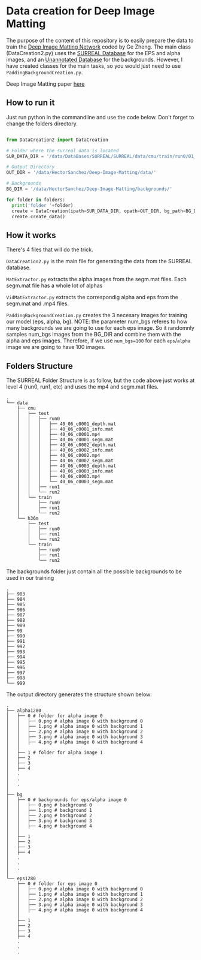 # Data creation for Deep Image Matting

The purpose of the content of this repository is to easily prepare the data to train the [Deep Image Matting Network](https://github.com/Joker316701882/Deep-Image-Matting) coded by Ge Zheng. The main class (DataCreation2.py) uses the [SURREAL Database](https://github.com/gulvarol/surreal) for the EPS and alpha images, and an [Unannotated Database](http://host.robots.ox.ac.uk/pascal/VOC/databases.html#VOC2006) for the backgrounds. However, I have created classes for the main tasks, so you would just need to use `PaddingBackgroundCreation.py`.

Deep Image Matting paper [here](https://arxiv.org/pdf/1703.03872.pdf)


## How to run it

Just run python in the commandline and use the code below. Don't forget to change the folders directory.

```python

from DataCreation2 import DataCreation

# Folder where the surreal data is located
SUR_DATA_DIR = '/data/DataBases/SURREAL/SURREAL/data/cmu/train/run0/01_01'

# Output Directory
OUT_DIR = '/data/HectorSanchez/Deep-Image-Matting/data/'

# Backgrounds 
BG_DIR = '/data/HectorSanchez/Deep-Image-Matting/backgrounds/'

for folder in folders:
  print('folder '+folder)
  create = DataCreation(ipath=SUR_DATA_DIR, opath=OUT_DIR, bg_path=BG_DIR)
  create.create_data()
```

## How it works

There's 4 files that will do the trick.

`DataCreation2.py` is the main file for generating the data from the SURREAL database.

`MatExtractor.py` extracts the alpha images from the segm.mat files. Each segm.mat file has a whole lot of alphas

`VidMatExtractor.py` extracts the correspondig alpha and eps from the segm.mat and .mp4 files.

`PaddingBackgroundCreation.py` creates the 3 necesary images for training our model (eps, alpha, bg). NOTE: the parameter num_bgs referes to how many backgrounds we are going to use for each  eps image. So it randomnly samples num_bgs images from the BG_DIR and combine them with the alpha and eps images. Therefore, if we use `num_bgs=100` for each `eps`/`alpha` image we are going to have 100 images.

## Folders Structure

The SURREAL Folder Structure is as follow, but the code above just works at level 4 (run0, run1, etc) and uses the mp4 and segm.mat files.

```
.
└── data
    ├── cmu
    │   ├── test
    │   │   ├── run0
    │   │   │   ├── 40_06_c0001_depth.mat
    │   │   │   ├── 40_06_c0001_info.mat
    │   │   │   ├── 40_06_c0001.mp4
    │   │   │   ├── 40_06_c0001_segm.mat
    │   │   │   ├── 40_06_c0002_depth.mat
    │   │   │   ├── 40_06_c0002_info.mat
    │   │   │   ├── 40_06_c0002.mp4
    │   │   │   ├── 40_06_c0002_segm.mat
    │   │   │   ├── 40_06_c0003_depth.mat
    │   │   │   ├── 40_06_c0003_info.mat
    │   │   │   ├── 40_06_c0003.mp4
    │   │   │   └── 40_06_c0003_segm.mat
    │   │   ├── run1
    │   │   └── run2
    │   └── train
    │       ├── run0
    │       ├── run1
    │       └── run2
    └── h36m
        ├── test
        │   ├── run0
        │   ├── run1
        │   └── run2
        └── train
            ├── run0
            ├── run1
            └── run2
```

The backgrounds folder just contain all the possible backgrounds to be used in our training

```
.
├── 983
├── 984
├── 985
├── 986
├── 987
├── 988
├── 989
├── 99
├── 990
├── 991
├── 992
├── 993
├── 994
├── 995
├── 996
├── 997
├── 998
└── 999
```

The output directory generates the structure shown below:

```
.
├── alpha1280
│   ├── 0 # folder for alpha image 0
│   │   ├── 0.png # alpha image 0 with background 0
│   │   ├── 1.png # alpha image 0 with background 1
│   │   ├── 2.png # alpha image 0 with background 2
│   │   ├── 3.png # alpha image 0 with background 3
│   │   ├── 4.png # alpha image 0 with background 4
│   │
│   ├── 1 # folder for alpha image 1
│   ├── 2
│   ├── 3
│   ├── 4
│   .
│   .
│   .
│
├── bg
│   ├── 0 # backgrounds for eps/alpha image 0
│   │   ├── 0.png # background 0
│   │   ├── 1.png # background 1
│   │   ├── 2.png # background 2
│   │   ├── 3.png # background 3
│   │   ├── 4.png # background 4
│   │
│   ├── 1
│   ├── 2
│   ├── 3
│   ├── 4
│   .
│   .
│   .
│
└── eps1280
    ├── 0 # folder for eps image 0
    │   ├── 0.png # alpha image 0 with background 0
    │   ├── 1.png # alpha image 0 with background 1
    │   ├── 2.png # alpha image 0 with background 2
    │   ├── 3.png # alpha image 0 with background 3
    │   ├── 4.png # alpha image 0 with background 4
    │
    ├── 1
    ├── 2
    ├── 3
    ├── 4
    .
    .
    .
```